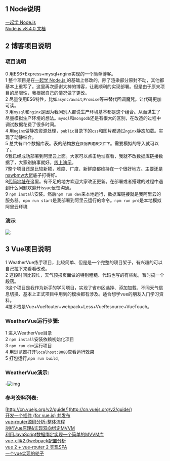## 1 Node说明

[一起学 Node.js](https://github.com/nswbmw/N-blog)</br>
[Node.js v8.4.0 文档](http://nodejs.cn/api/)</br>

## 2 博客项目说明

### 项目说明

0 用ES6+Express+mysql+nginx实现的一个简单博客。</br>
1 整个项目是在[一起学 Node.js ](https://github.com/nswbmw/N-blog)的基础上修改的，除了渲染部分原封不动，其他都基本上重写了。这里再次感谢大神的博客，让我顺利的实现部署。但是由于原来项目的局限性，我根据自己的情况做了更改。</br>
2 尽量使用ES6特性，比如`async/await`,`Promise`等来替代回调魔咒。让代码更加可读。</br>
3 用`mysql`和`nginx`是因为我问别人都说生产环境基本都是这个组合。从而谋生了尽量模拟生产环境的想法。`mysql`和`mongodb`还是有很大的区别，在改造的过程中调试数据花费了很多时间。</br>
4 用`nginx`做静态资源处理，`public`目录下的`css`和图片都通过`nginx`静态加载。实现了动静结合。</br>
5 总共有四个数据库表。表的结构放在`数据表建表文件下`。需要模拟的导入就可以了。</br>
6我已经成功部署到阿里云上面。大家可以点击地址查看，我就不改数据库链接数据了，大家别搞事就好。[线上演示](http://47.96.6.227)。</br>
7整个项目还是比较新颖，难度、广度、新鲜度都维持在一个很好地方。主要还是[nswbmw大佬](https://github.com/nswbmw)底子打得好。</br>
8[代码地址](https://github.com/huang303513/Node.jsAndVue.git)在这里。有不足的地方欢迎大家改正更新。在部署或者搭建的过程中遇到什么问题欢迎开issue反馈沟通。</br>
9 `npm install`安装。然后`npm run dev`来本地运行，数据库链接就是我阿里云的服务器。`npm run start`是我部署到阿里云运行的命令。`npm run prd`是本地模拟阿里云环境</br>

### 演示

![](https://github.com/huang303513/Node.jsAndVue/blob/master/gif/13.gif)


## 3 Vue项目说明

1 WeatherVue练手项目，比较简单、但是是一个完整的项目架子，有兴趣的可以自己拉下来看看改改。</br>
2 这段时间比较忙，天气预报页面做的特别粗糙、代码也写的有些乱，暂时搞一个段落。</br>
3这个项目是我作为新手的学习项目，实现了省市区选择、添加加载、不同天气信息切换、基本上正式项目中用到的模块都有涉及。适合想学vue的朋友入门学习资料。</br>
4技术栈是Vue+VueRouter+webpack+Less+VueResource+VueTouch。

### WeatherVue运行步骤:

1 进入WeatherVue目录</br>
2 `npm install`安装依赖初始化项目</br>
3 `npm run dev`运行项目</br>
4 用浏览器打开`localhost:8080`查看运行效果</br>
5 打包运行,`npm run build`。

### WeatherVue演示:

-![img](https://github.com/huang303513/Node.jsAndVue/blob/master/gif/play.gif)</br>

### 参考资料列表:

[http://cn.vuejs.org/v2/guide/](http://cn.vuejs.org/v2/guide/)</br>
[开发一个插件 (for vue.js) 并发布](https://gold.xitu.io/entry/5846978a128fe1006c59db9f)</br>
[vue-router源码分析-整体流程](https://gold.xitu.io/post/584040e1ac502e006cbedb23)</br>
[剖析Vue原理&实现双向绑定MVVM](https://segmentfault.com/a/1190000006599500)</br>
[利用JavaScript数据绑定实现一个简单的MVVM库](https://segmentfault.com/a/1190000004847657)</br>
[vue-cli#2.0webpack配置分析](https://gold.xitu.io/post/584e48b2ac502e006c74a120)</br>
[vue 2 + vue-router 2 实现SPA](http://www.tuicool.com/articles/bu6FJ3e)</br>
[一个vue实现的轮子](https://zhuanlan.zhihu.com/p/24435564)</br>




